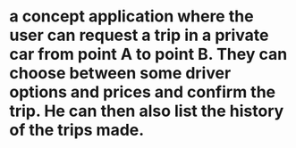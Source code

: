 # a concept application where the user can request a trip in a private car from point A to point B. They can choose between some driver options and prices and confirm the trip. He can then also list the history of the trips made.
